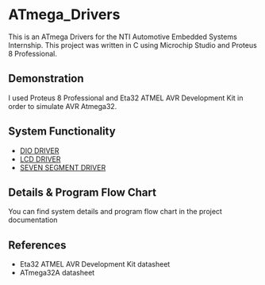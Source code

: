# ATmega_Drivers
This is an ATmega Drivers for the NTI Automotive Embedded Systems Internship. This project was written in C using Microchip Studio and Proteus 8 Professional.

## Demonstration

I used Proteus 8 Professional and Eta32 ATMEL AVR Development Kit in order to simulate AVR Atmega32. 

## System Functionality
- [DIO DRIVER](https://github.com/RoqaiaWagih/ATmega_Drivers/tree/DRIVERS/MCAL)
- [LCD DRIVER](https://github.com/RoqaiaWagih/ATmega_Drivers/tree/DRIVERS/HAL/LCD)
- [SEVEN SEGMENT DRIVER](https://github.com/RoqaiaWagih/ATmega_Drivers/tree/DRIVERS/HAL/SSD)

## Details & Program Flow Chart
You can find system details and program flow chart in the project documentation 
## References
- Eta32 ATMEL AVR Development Kit datasheet
- ATmega32A datasheet
